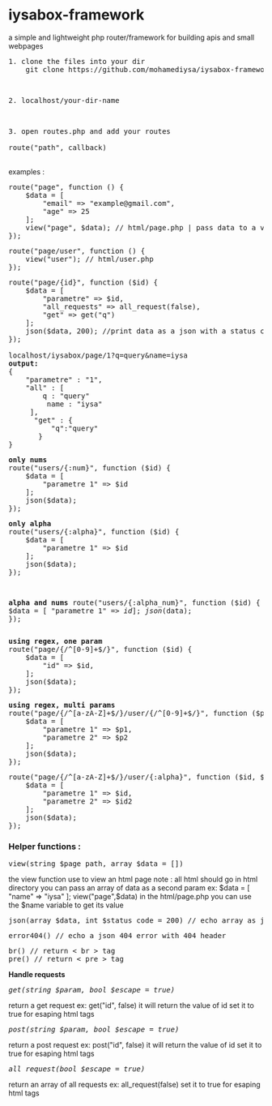 # iysabox-framework
a simple and lightweight php router/framework for building apis and small webpages<br>
<pre>1. clone the files into your dir
    git clone https://github.com/mohamediysa/iysabox-framework.git</pre>
<br>
<pre>2. localhost/your-dir-name</pre>
<br>
<pre>
3. open routes.php and add your routes <br>
route("path", callback)
</pre>
<br>
examples :
<pre>
route("page", function () {
    $data = [
        "email" => "example@gmail.com",
        "age" => 25
    ];
    view("page", $data); // html/page.php | pass data to a view file
});
</pre>


<pre>
route("page/user", function () {
    view("user"); // html/user.php
});
</pre>

<pre>
route("page/{id}", function ($id) {
    $data = [
        "parametre" => $id,
        "all_requests" => all_request(false),
        "get" => get("q")
    ];
    json($data, 200); //print data as a json with a status code
});

<a>localhost/iysabox/page/1?q=query&name=iysa</a>
<b>output:</b> 
{
    "parametre" : "1",
    "all" : [
        q : "query"
         name : "iysa"
     ],
      "get" : {
          "q":"query"
       }
}
</pre>
<pre>
<b>only nums</b> 
route("users/{:num}", function ($id) {
    $data = [
        "parametre 1" => $id
    ];
    json($data);
});
</pre>
<pre>
<b>only alpha</b>
route("users/{:alpha}", function ($id) {
    $data = [
        "parametre 1" => $id
    ];
    json($data);
});
</pre><pre>
<b>alpha and nums</b>
route("users/{:alpha_num}", function ($id) {
    $data = [
        "parametre 1" => $id
    ];
    json($data);
});
</pre>

<pre>
<b>using regex, one param</b>
route("page/{/^[0-9]+$/}", function ($id) {
    $data = [
        "id" => $id,
    ];
    json($data);
});
</pre>

<pre>
<b>using regex, multi params</b>
route("page/{/^[a-zA-Z]+$/}/user/{/^[0-9]+$/}", function ($p1, $p2) {
    $data = [
        "parametre 1" => $p1,
        "parametre 2" => $p2
    ];
    json($data);
});
</pre>
<pre>
route("page/{/^[a-zA-Z]+$/}/user/{:alpha}", function ($id, $id2) {
    $data = [
        "parametre 1" => $id,
        "parametre 2" => $id2
    ];
    json($data);
});
</pre>

<h3>Helper functions : </h3>
<pre>
view(string $page_path, array $data = [])
</pre>
the view function use to view an html page
note : all html should go in html directory
you can pass an array of data as a second param
ex:
$data = [
    "name" => "iysa"
];
view("page",$data)
in the html/page.php you can use the $name variable to get its value
<br>
<pre>
json(array $data, int $status_code = 200) // echo array as json
</pre>
<pre>
error404() // echo a json 404 error with 404 header
</pre>
<pre>
br() // return < br > tag 
pre() // return < pre > tag 
</pre>
<b>Handle requests</b>
<pre>
<i>get(string $param, bool $escape = true)</i>
</pre>
return a get request ex:
get("id", false)
it will return the value of id
set it to true for esaping html tags
<br>
<pre>
<i>post(string $param, bool $escape = true)</i>
</pre>
return a post request ex:
post("id", false)
it will return the value of id
set it to true for esaping html tags
<br>
<pre>
<i>all_request(bool $escape = true)</i>
</pre>
return an array of all requests ex:
all_request(false)
set it to true for esaping html tags